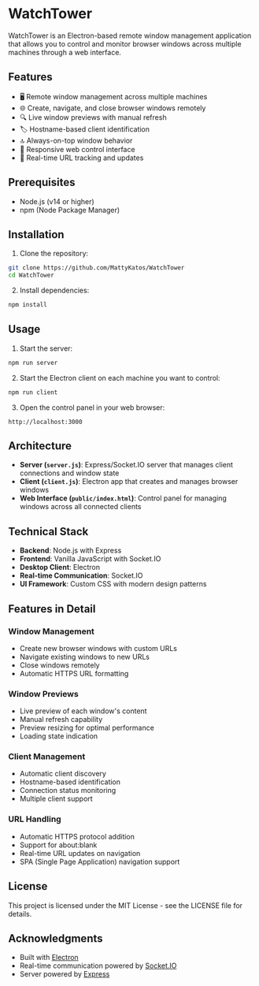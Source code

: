 # WatchTower

WatchTower is an Electron-based remote window management application that allows you to control and monitor browser windows across multiple machines through a web interface.

## Features

- 🖥️ Remote window management across multiple machines
- 🌐 Create, navigate, and close browser windows remotely
- 🔍 Live window previews with manual refresh
- 🏷️ Hostname-based client identification
- 🔝 Always-on-top window behavior
- 📱 Responsive web control interface
- 🔄 Real-time URL tracking and updates

## Prerequisites

- Node.js (v14 or higher)
- npm (Node Package Manager)

## Installation

1. Clone the repository:
```bash
git clone https://github.com/MattyKatos/WatchTower
cd WatchTower
```

2. Install dependencies:
```bash
npm install
```

## Usage

1. Start the server:
```bash
npm run server
```

2. Start the Electron client on each machine you want to control:
```bash
npm run client
```

3. Open the control panel in your web browser:
```
http://localhost:3000
```

## Architecture

- **Server (`server.js`)**: Express/Socket.IO server that manages client connections and window state
- **Client (`client.js`)**: Electron app that creates and manages browser windows
- **Web Interface (`public/index.html`)**: Control panel for managing windows across all connected clients

## Technical Stack

- **Backend**: Node.js with Express
- **Frontend**: Vanilla JavaScript with Socket.IO
- **Desktop Client**: Electron
- **Real-time Communication**: Socket.IO
- **UI Framework**: Custom CSS with modern design patterns

## Features in Detail

### Window Management
- Create new browser windows with custom URLs
- Navigate existing windows to new URLs
- Close windows remotely
- Automatic HTTPS URL formatting

### Window Previews
- Live preview of each window's content
- Manual refresh capability
- Preview resizing for optimal performance
- Loading state indication

### Client Management
- Automatic client discovery
- Hostname-based identification
- Connection status monitoring
- Multiple client support

### URL Handling
- Automatic HTTPS protocol addition
- Support for about:blank
- Real-time URL updates on navigation
- SPA (Single Page Application) navigation support

## License

This project is licensed under the MIT License - see the LICENSE file for details.

## Acknowledgments

- Built with [Electron](https://www.electronjs.org/)
- Real-time communication powered by [Socket.IO](https://socket.io/)
- Server powered by [Express](https://expressjs.com/)
